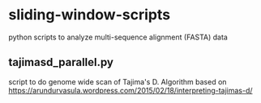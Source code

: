 # sliding-window-scripts
python scripts to analyze multi-sequence alignment (FASTA) data

## tajimasd_parallel.py
script to do genome wide scan of Tajima's D. Algorithm based on https://arundurvasula.wordpress.com/2015/02/18/interpreting-tajimas-d/
